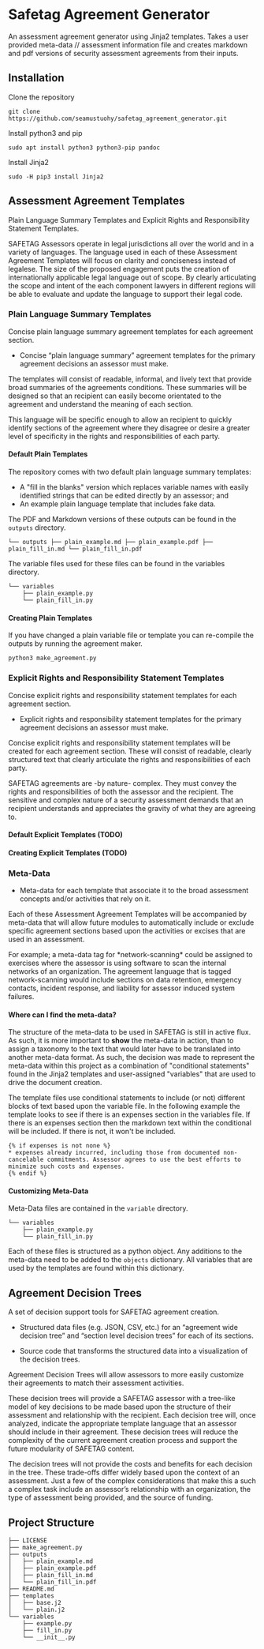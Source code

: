 # Safetag Agreement Generator

An assessment agreement generator using Jinja2 templates. Takes a user provided meta-data // assessment information file and creates markdown and pdf versions of security assessment agreements from their inputs.

Installation
------------

Clone the repository
```
git clone https://github.com/seamustuohy/safetag_agreement_generator.git
```

Install python3 and pip
```
sudo apt install python3 python3-pip pandoc
```

Install Jinja2
```
sudo -H pip3 install Jinja2
```


Assessment Agreement Templates
------------------------------

Plain Language Summary Templates and Explicit Rights and Responsibility Statement Templates.

SAFETAG Assessors operate in legal jurisdictions all over the world and in a variety of languages. The language used in each of these Assessment Agreement Templates will focus on clarity and conciseness instead of legalese. The size of the proposed engagement puts the creation of internationally applicable legal language out of scope. By clearly articulating the scope and intent of the each component lawyers in different regions will be able to evaluate and update the language to support their legal code.

### Plain Language Summary Templates

Concise plain language summary agreement templates for each agreement section.

-   Concise “plain language summary” agreement templates for the primary agreement decisions an assessor must make.

The templates will consist of readable, informal, and lively text that provide broad summaries of the agreements conditions. These summaries will be designed so that an recipient can easily become orientated to the agreement and understand the meaning of each section.

This language will be specific enough to allow an recipient to quickly identify sections of the agreement where they disagree or desire a greater level of specificity in the rights and responsibilities of each party.

#### Default Plain Templates

The repository comes with two default plain language summary templates:
- A "fill in the blanks" version which replaces variable names with easily identified strings that can be edited directly by an assessor; and
- An example plain language template that includes fake data.

The PDF and Markdown versions of these outputs can be found in the `outputs` directory.

``
└── outputs
    ├── plain_example.md
    ├── plain_example.pdf
    ├── plain_fill_in.md
    └── plain_fill_in.pdf
``

The variable files used for these files can be found in the variables directory.

```
└── variables
    ├── plain_example.py
    └── plain_fill_in.py
```

#### Creating Plain Templates

If you have changed a plain variable file or template you can re-compile the outputs by running the agreement maker.

```
python3 make_agreement.py
```

### Explicit Rights and Responsibility Statement Templates

Concise explicit rights and responsibility statement templates for each agreement section.

-   Explicit rights and responsibility statement templates for the primary agreement decisions an assessor must make.

Concise explicit rights and responsibility statement templates will be created for each agreement section. These will consist of readable, clearly structured text that clearly articulate the rights and responsibilities of each party.

SAFETAG agreements are -by nature- complex. They must convey the rights and responsibilities of both the assessor and the recipient. The sensitive and complex nature of a security assessment demands that an recipient understands and appreciates the gravity of what they are agreeing to.

#### Default Explicit Templates (TODO)

#### Creating Explicit Templates (TODO)

### Meta-Data

-   Meta-data for each template that associate it to the broad assessment concepts and/or activities that rely on it.

Each of these Assessment Agreement Templates will be accompanied by meta-data that will allow future modules to automatically include or exclude specific agreement sections based upon the activities or excises that are used in an assessment.

For example; a meta-data tag for \*network-scanning\* could be assigned to exercises where the assessor is using software to scan the internal networks of an organization. The agreement language that is tagged network-scanning would include sections on data retention, emergency contacts, incident response, and liability for assessor induced system failures.

#### Where can I find the meta-data?

The structure of the meta-data to be used in SAFETAG is still in active flux. As such, it is more important to **show** the meta-data in action, than to assign a taxonomy to the text that would later have to be translated into another meta-data format. As such, the decision was made to represent the meta-data within this project as a combination of "conditional statements" found in the Jinja2 templates and user-assigned "variables" that are used to drive the document creation.

The template files use conditional statements to include (or not) different blocks of text based upon the variable file. In the following example the template looks to see if there is an expenses section in the variables file. If there is an expenses section then the markdown text within the conditional will be included. If there is not, it won't be included.

```
{% if expenses is not none %}
* expenses already incurred, including those from documented non-cancelable commitments. Assessor agrees to use the best efforts to minimize such costs and expenses.
{% endif %}
```

#### Customizing Meta-Data

Meta-Data files are contained in the `variable` directory.

```
└── variables
    ├── plain_example.py
    └── plain_fill_in.py
```

Each of these files is structured as a python object. Any additions to the meta-data need to be added to the `objects` dictionary. All variables that are used by the templates are found within this dictionary.

Agreement Decision Trees
------------------------

A set of decision support tools for SAFETAG agreement creation.

-   Structured data files (e.g. JSON, CSV, etc.) for an “agreement wide decision tree” and “section level decision trees” for each of its sections.

-   Source code that transforms the structured data into a visualization of the decision trees.

Agreement Decision Trees will allow assessors to more easily customize their agreements to match their assessment activities.

These decision trees will provide a SAFETAG assessor with a tree-like model of key decisions to be made based upon the structure of their assessment and relationship with the recipient. Each decision tree will, once analyzed, indicate the appropriate template language that an assessor should include in their agreement. These decision trees will reduce the complexity of the current agreement creation process and support the future modularity of SAFETAG content.

The decision trees will not provide the costs and benefits for each decision in the tree. These trade-offs differ widely based upon the context of an assessment. Just a few of the complex considerations that make this a such a complex task include an assessor’s relationship with an organization, the type of assessment being provided, and the source of funding.



Project Structure
-----------------

```
├── LICENSE
├── make_agreement.py
├── outputs
│   ├── plain_example.md
│   ├── plain_example.pdf
│   ├── plain_fill_in.md
│   └── plain_fill_in.pdf
├── README.md
├── templates
│   ├── base.j2
│   └── plain.j2
└── variables
    ├── example.py
    ├── fill_in.py
    └── __init__.py
```
